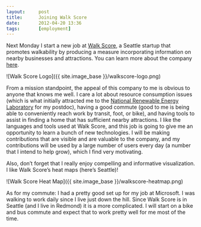 ```yaml
---
layout:     post
title:      Joining Walk Score
date:       2012-04-20 13:36
tags:       [employment]
---
```


Next Monday I start a new job at [Walk
Score](https://www.walkscore.com/), a Seattle startup that promotes
walkability by producing a measure incorporating information on nearby
businesses and attractions. You can learn more about the company
[here](https://www.walkscore.com/about.shtml).

![Walk Score Logo]({{ site.image_base }}/walkscore-logo.png)

From a mission standpoint, the appeal of this company to me is obvious
to anyone that knows me well. I care a lot about resource consumption
issues (which is what initially attracted me to the [National
Renewable Energy Laboratory](http://www.nrel.gov/) for my postdoc),
having a good commute (good to me is being able to conveniently reach
work by transit, foot, or bike), and having tools to assist in finding
a home that has sufficient nearby attractions. I like the languages
and tools used at Walk Score, and this job is going to give me an
opportunity to learn a bunch of new technologies. I will be making
contributions that are visible and are valuable to the company, and my
contributions will be used by a large number of users every day (a
number that I intend to help grow), which I find very motivating.

Also, don’t forget that I really enjoy compelling and informative
visualization. I like Walk Score’s heat maps (here’s Seattle)!

![Walk Score Heat Map]({{ site.image_base }}/walkscore-heatmap.png)

As for my commute: I had a pretty good set up for my job at
Microsoft. I was walking to work daily since I live just down the
hill. Since Walk Score is in Seattle (and I live in Redmond) it is a
more complicated. I will start on a bike and bus commute and expect
that to work pretty well for me most of the time.
